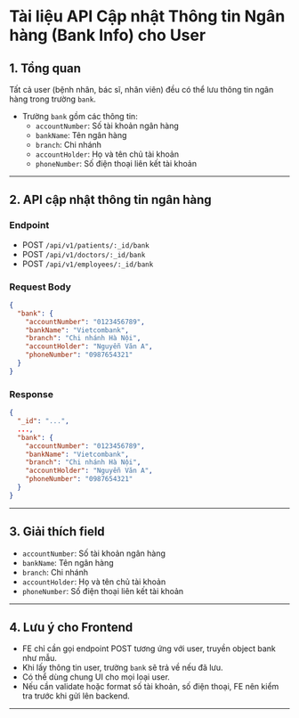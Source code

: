 # Tài liệu API Cập nhật Thông tin Ngân hàng (Bank Info) cho User

## 1. Tổng quan

Tất cả user (bệnh nhân, bác sĩ, nhân viên) đều có thể lưu thông tin ngân hàng trong trường `bank`.

- Trường `bank` gồm các thông tin:
  - `accountNumber`: Số tài khoản ngân hàng
  - `bankName`: Tên ngân hàng
  - `branch`: Chi nhánh
  - `accountHolder`: Họ và tên chủ tài khoản
  - `phoneNumber`: Số điện thoại liên kết tài khoản

---

## 2. API cập nhật thông tin ngân hàng

### Endpoint

- POST `/api/v1/patients/:_id/bank`
- POST `/api/v1/doctors/:_id/bank`
- POST `/api/v1/employees/:_id/bank`

### Request Body

```json
{
  "bank": {
    "accountNumber": "0123456789",
    "bankName": "Vietcombank",
    "branch": "Chi nhánh Hà Nội",
    "accountHolder": "Nguyễn Văn A",
    "phoneNumber": "0987654321"
  }
}
```

### Response

```json
{
  "_id": "...",
  ...,
  "bank": {
    "accountNumber": "0123456789",
    "bankName": "Vietcombank",
    "branch": "Chi nhánh Hà Nội",
    "accountHolder": "Nguyễn Văn A",
    "phoneNumber": "0987654321"
  }
}
```

---

## 3. Giải thích field

- `accountNumber`: Số tài khoản ngân hàng
- `bankName`: Tên ngân hàng
- `branch`: Chi nhánh
- `accountHolder`: Họ và tên chủ tài khoản
- `phoneNumber`: Số điện thoại liên kết tài khoản

---

## 4. Lưu ý cho Frontend

- FE chỉ cần gọi endpoint POST tương ứng với user, truyền object bank như mẫu.
- Khi lấy thông tin user, trường `bank` sẽ trả về nếu đã lưu.
- Có thể dùng chung UI cho mọi loại user.
- Nếu cần validate hoặc format số tài khoản, số điện thoại, FE nên kiểm tra trước khi gửi lên backend.

---
